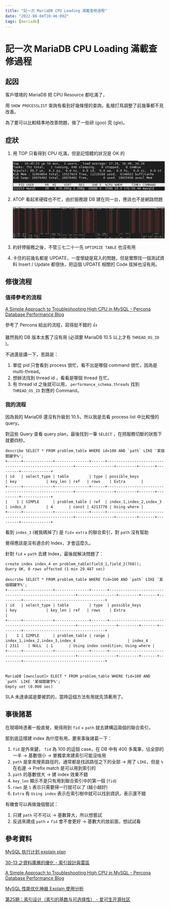 ```yaml
---
title: "記一次 MariaDB CPU Loading 滿載查修過程"
date: "2022-08-04T10:46:00Z"
tags: [mariadb]
---
```


# 記一次 MariaDB CPU Loading 滿載查修過程

## 起因

客戶環境的 MariaDB 把 CPU Resource 都吃滿了，

用 `SHOW PROCESSLIST` 查詢有看到好幾條慢的查詢，亂槍打鳥調整了前幾筆都不見改善。

為了要可以比較精準地改善問題，做了一些研 (goo) 究 (gle)。

## 症狀

1. 用 TOP 只看得到 CPU 吃滿，但是記憶體的狀況是 OK 的

    ![](Screen_Shot_2022-08-04_at_6-933c0ea7-374b-425e-a8c0-48a7b22d5b20.52.53_PM.png)
2. ATOP 看起來硬碟也不忙，由於服務跟 DB 建在同一台，應該也不是網路問題

    ![](Screen_Shot_2022-08-04_at_6-4c435945-644d-404e-81b1-f95682c8e20e.54.25_PM.png)
3. 約好停服務之後，不管三七二十一先 `OPTIMIZE TABLE` 也沒有用
4. 卡住的前幾名都是 UPDATE，一度懷疑是寫入的問題，但是實際找一個測試資料 Insert / Update 都很快，把這個 UPDATE 相關的 Code 拔掉也沒有用。

## 修復流程

### 值得參考的流程

[A Simple Approach to Troubleshooting High CPU in MySQL - Percona Database Performance Blog](https://www.percona.com/blog/2020/04/23/a-simple-approach-to-troubleshooting-high-cpu-in-mysql/)

參考了 Percona 給出的流程，寫得挺不錯的 👍

雖然我的 DB 版本太舊了沒有用 (必須要 MariaDB 10.5 以上才有 `THREAD_OS_ID` )。

不過還是講一下，思路是：

1. 單從 pid 只會看到 process 很忙，看不出是哪個 command 很忙，因為是 multi-thread。
2. 想辦法找到 thread id ，看看是哪個 thread 在忙。
3. 有 thread id 之後就可以用， `performance_schema.threads` 找到 `THREAD_OS_ID` 對應的 Command。

### 我的流程

因為我的 MariaDB 還沒有升級到 10.5，所以我是去看 process list 中比較慢的 query。

對這些 Query 查看 query plan，最後找到一筆 `SELECT` ，在把服務切斷的狀態下就要四秒。

    describe SELECT * FROM problem_table WHERE id=100 AND `path` LIKE '某個關鍵字%';
    +------+-------------+---------------+------+-------------------------------------------------------+-----------------+---------+-------+---------+-------------+
    | id   | select_type | table         | type | possible_keys                                         | key             | key_len | ref   | rows    | Extra       |
    +------+-------------+---------------+------+-------------------------------------------------------+-----------------+---------+-------+---------+-------------+
    |    1 | SIMPLE      | problem_table | ref  | index_1,index_2,index_3                               | index_3         | 4       | const | 4213770 | Using where |
    +------+-------------+---------------+------+-------------------------------------------------------+-----------------+---------+-------+---------+-------------+

看到 `index_3` (被我碼掉了) 是 `fid`+ `extra` 的聯合索引，對 `path` 沒有幫助

覺得應該是沒有適合的 Index，才會這麼久。

針對 `fid` + `path` 去建 Index，最後就解決問題了：

    create index index_4 on problem_table(field_1,field_2(768));
    Query OK, 0 rows affected (1 min 29.487 sec)
    
    describe SELECT * FROM problem_table WHERE fid=100 AND `path` LIKE '某個關鍵字%';
    +------+-------------+---------------+-------+-------------------------------------------------------+-----------------+---------+-------+---------+------------------------------------+
    | id   | select_type | table         | type  | possible_keys                                         | key             | key_len | ref   | rows    | Extra                              |
    +------+-------------+---------------+-------+-------------------------------------------------------+-----------------+---------+-------+---------+------------------------------------+
    |    1 | SIMPLE      | problem_table | range | index_1,index_2,index_3,index_4                       | index_4         | 2311    | NULL  | 1       | Using index condition; Using where |
    +------+-------------+---------------+-------+-------------------------------------------------------+-----------------+---------+-------+---------+------------------------------------+
    
     
    MariaDB [owncloud]> ELECT * FROM problem_table WHERE fid=100 AND `path` LIKE '某個關鍵字%';
    Empty set (0.000 sec)

SLA 未達承諾是要被罰的，當時這個方法有用就先頂著用了。

## 事後諸葛

在現場時憑著一股直覺，覺得用到 `fid` + `path` 就去建構這兩個的聯合索引，

那到底這樣建 index 為什麼有用，要來事後諸葛一下：

1.  `fid` 是外來鍵， `fid` 為 100 的這個 case，在 DB 中有 400 多萬筆，佔全部的一半 → 基數很小 → 單獨拿來建索引可能沒啥用
2. `path` 是拿來搜索路徑的，通常都是找該路徑之下的全部 → 用了 `LIKE`，但是 `%` 在右邊 → Prefix match 是可以用到索引的
3. `path` 的基數很大 → 建 index 效果不錯
4. `key_len` 顯示不是只有用到聯合索引中的第一個 (`fid`)
5. `rows` 是 `1` 表示只需要掃一行就可以了 (越小越好)
6. `Extra` 有 `Using index` 表示在索引樹中就可以找到資訊，表示還不錯

有機會可以再做幾個嘗試：

1. 只建 `path` 可不可以 → 基數算大，所以想嘗試
2. 反過來建成 `path` + `fid` 會不會更好 → 基數大的放前面，想試試看

## 參考資料

[MySQL 执行计划 explain plan](https://www.jianshu.com/p/57a42f6a8746)

[30-13 之資料庫層的優化 - 索引設計與雷區](https://ithelp.ithome.com.tw/articles/10221971)

[A Simple Approach to Troubleshooting High CPU in MySQL - Percona Database Performance Blog](https://www.percona.com/blog/2020/04/23/a-simple-approach-to-troubleshooting-high-cpu-in-mysql/)

[MySQL 性能优化神器 Explain 使用分析](https://segmentfault.com/a/1190000008131735)

[第25期：索引设计（索引的基数与可选择性） - 爱可生开源社区](https://opensource.actionsky.com/20210407-mysql/)
